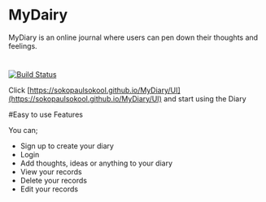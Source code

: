 # MyDairy

MyDiary is an online journal where users can pen down their thoughts and feelings.

#

[![Build Status](https://travis-ci.org/SokoPaulSokool/MyDiary.svg?branch=endpoints)](https://travis-ci.org/SokoPaulSokool/MyDiary)

Click [https://sokopaulsokool.github.io/MyDiary/UI](https://sokopaulsokool.github.io/MyDiary/UI) and start using the Diary

#Easy to use Features

You can;

- Sign up to create your diary
- Login
- Add thoughts, ideas or anything to your diary
- View your records
- Delete your records
- Edit your records
